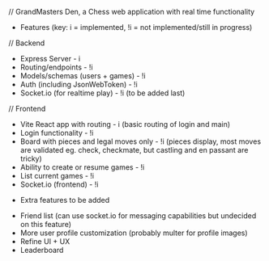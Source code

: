 // GrandMasters Den, a Chess web application with real time functionality

- Features (key: i = implemented, !i = not implemented/still in progress)

// Backend

- Express Server - i
- Routing/endpoints - !i
- Models/schemas (users + games) - !i
- Auth (including JsonWebToken) - !i
- Socket.io (for realtime play) - !i (to be added last)

// Frontend

- Vite React app with routing - i (basic routing of login and main)
- Login functionality - !i
- Board with pieces and legal moves only - !i (pieces display, most moves are validated eg. check, checkmate, but
  castling and en passant are tricky)
- Ability to create or resume games - !i
- List current games - !i
- Socket.io (frontend) - !i

* Extra features to be added

- Friend list (can use socket.io for messaging capabilities but undecided on this feature)
- More user profile customization (probably multer for profile images)
- Refine UI + UX
- Leaderboard
